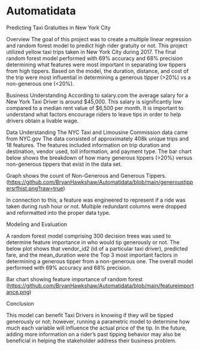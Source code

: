 # Automatidata

Predicting Taxi Gratuities in New York City

Overview 
The goal of this project was to create a multiple linear regression and random forest model to predict high rider gratuity or not. This project utilized yellow taxi trips taken in New York City during 2017. The final random forest model performed with 69% accuracy and 68% precision determining what features were most important in separating low tippers from high tippers. Based on the model, the duration, distance, and cost of the trip were most influential in determining a generous tipper (>20%) vs a non-generous one (<20%). 

Business Understanding 
According to salary.com the average salary for a New York Taxi Driver is around $45,000. This salary is significantly low compared to a median rent value of $6,500 per month. It is important to understand what factors encourage riders to leave tips in order to help drivers obtain a livable wage. 

Data Understanding
The NYC Taxi and Limousine Commission data came from 
NYC.gov
The data consisted of approximately 408k unique trips and 18 features. The features included information on trip duration and destination, vendor used, toll information, and payment type. The bar chart below shows the breakdown of how many generous tippers (>20%) versus non-generous tippers that exist in the data set. 


Graph shows the count of Non-Generous and Generous Tippers.(https://github.com/BryanHawkshaw/Automatidata/blob/main/generoustippersrfhist.png?raw=true)

In connection to this, a feature was engineered to represent if a ride was taken during rush hour or not. Multiple redundant columns were dropped and reformatted into the proper data type.  

Modeling and Evaluation 

A random forest model comprising 300 decision trees was used to determine feature importance in who would tip generously or not. The below plot shows that vendor_id2 (id of a particular taxi driver), predicted fare, and the mean_duration were the Top 3 most important factors in determining a generous tipper from a non-generous one. The overall model performed with 69% accuracy and 68% precision. 

Bar chart showing feature importance of random forest (https://github.com/BryanHawkshaw/Automatidata/blob/main/featureimportance.png)


Conclusion

This model can benefit Taxi Drivers in knowing if they will be tipped generously or not; however, running a parametric model to determine how much each variable will influence the actual price of the tip. In the future, adding more information on a rider’s past tipping behavior may also be beneficial in helping the stakeholder address their business problem. 


